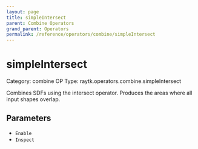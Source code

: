 ```yaml
---
layout: page
title: simpleIntersect
parent: Combine Operators
grand_parent: Operators
permalink: /reference/operators/combine/simpleIntersect
---
```


# simpleIntersect

Category: combine
OP Type: raytk.operators.combine.simpleIntersect



Combines SDFs using the intersect operator.
Produces the areas where all input shapes overlap.

## Parameters

* `Enable`
* `Inspect`